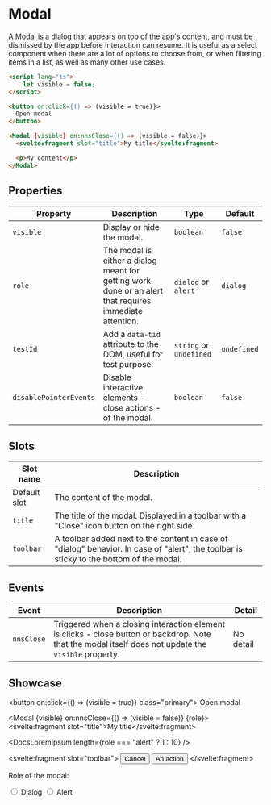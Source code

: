 <script lang="ts">
    import Modal from "$lib/components/Modal.svelte";
    import DocsLoremIpsum from "$docs/components/DocsLoremIpsum.svelte";

    let visible = false;
    let role: "dialog" | "alert" = "dialog";
</script>

# Modal

A Modal is a dialog that appears on top of the app's content, and must be dismissed by the app before interaction can resume. It is useful as a select component when there are a lot of options to choose from, or when filtering items in a list, as well as many other use cases.

```html
<script lang="ts">
    let visible = false;
</script>

<button on:click={() => (visible = true)}>
  Open modal
</button>

<Modal {visible} on:nnsClose={() => (visible = false)}>
  <svelte:fragment slot="title">My title</svelte:fragment>

  <p>My content</p>
</Modal>
```

## Properties

| Property               | Description                                                                                             | Type                    | Default     |
| ---------------------- | ------------------------------------------------------------------------------------------------------- | ----------------------- | ----------- |
| `visible`              | Display or hide the modal.                                                                              | `boolean`               | `false`     |
| `role`                 | The modal is either a dialog meant for getting work done or an alert that requires immediate attention. | `dialog` or `alert`     | `dialog`    |
| `testId`               | Add a `data-tid` attribute to the DOM, useful for test purpose.                                         | `string` or `undefined` | `undefined` |
| `disablePointerEvents` | Disable interactive elements - close actions - of the modal.                                            | `boolean`               | `false`     |

## Slots

| Slot name    | Description                                                                                                                             |
| ------------ | --------------------------------------------------------------------------------------------------------------------------------------- |
| Default slot | The content of the modal.                                                                                                               |
| `title`      | The title of the modal. Displayed in a toolbar with a "Close" icon button on the right side.                                            |
| `toolbar`    | A toolbar added next to the content in case of "dialog" behavior. In case of "alert", the toolbar is sticky to the bottom of the modal. |

## Events

| Event      | Description                                                                                                                                           | Detail    |
| ---------- | ----------------------------------------------------------------------------------------------------------------------------------------------------- | --------- |
| `nnsClose` | Triggered when a closing interaction element is clicks - close button or backdrop. Note that the modal itself does not update the `visible` property. | No detail |

## Showcase

<button on:click={() => (visible = true)} class="primary">
Open modal
</button>

<Modal {visible} on:nnsClose={() => (visible = false)} {role}>
<svelte:fragment slot="title">My title</svelte:fragment>

<DocsLoremIpsum length={role === "alert" ? 1 : 10} />

<svelte:fragment slot="toolbar">
<button class="secondary">Cancel</button>
<button class="primary">An action</button>
</svelte:fragment>
</Modal>

<p style="padding-top: var(--padding-2x)">Role of the modal:</p>

<label>
	<input type=radio bind:group={role} name="role" value="dialog">
	Dialog
</label>

<label>
	<input type=radio bind:group={role} name="role" value="alert">
	Alert
</label>
